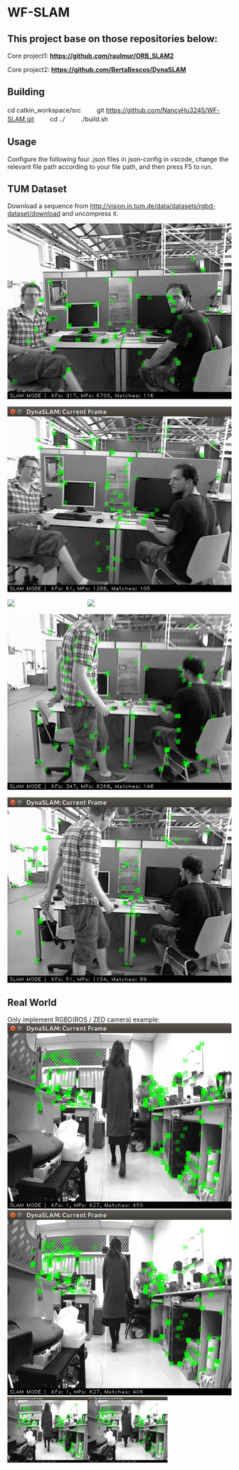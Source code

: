 # WF-SLAM
## This project base on those repositories below:

Core project1: 
    <b>https://github.com/raulmur/ORB_SLAM2</b>

Core project2: 
    <b>https://github.com/BertaBescos/DynaSLAM</b>

## Building
cd catkin_workspace/src  　　
git https://github.com/NancyHu3245/WF-SLAM.git  　　
cd ../  　　
./build.sh  　　


## Usage
Configure the following four .json files in json-config in vscode, change the relevant file path according to your file path, and then press F5 to run.


## TUM Dataset
Download a sequence from http://vision.in.tum.de/data/datasets/rgbd-dataset/download and uncompress it.  

![image](https://github.com/NancyHu3245/WF-SLAM/blob/main/pic1.png)

![image](https://github.com/NancyHu3245/WF-SLAM/blob/main/wf-slam1.png)

<img src="elevation_mapping_demos/doc/anymal_locomotion_planner.jpg" align="left" width="180" >
<img src="elevation_mapping_demos/doc/anymal_outdoor_stairs.jpg" width="180" >

![image](https://github.com/NancyHu3245/WF-SLAM/blob/main/pic2.png)

![image](https://github.com/NancyHu3245/WF-SLAM/blob/main/wf-slam2.png)




## Real World 
Only implement RGBD(ROS / ZED camera) example:
![image](https://github.com/NancyHu3245/WF-SLAM/blob/main/zed.png)
![image](https://github.com/NancyHu3245/WF-SLAM/blob/main/zed2.png)
<img src="https://github.com/NancyHu3245/WF-SLAM/blob/main/zed.png" align="left" width="180" >
<img src="https://github.com/NancyHu3245/WF-SLAM/blob/main/zed2.png" width="180" >
